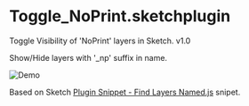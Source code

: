 # Toggle_NoPrint.sketchplugin
Toggle Visibility of 'NoPrint' layers in Sketch. v1.0

Show/Hide layers with '_np' suffix in name.

<img src="https://github.com/sudilkovsky/Toggle-NoPrint-Visibility-Sketch-Plugin/blob/master/Demo/how-it-works.gif" alt="Demo" />


Based on Sketch <a href="https://gist.github.com/abynim/e2df3ea4dc9ede209cc0">Plugin Snippet - Find Layers Named.js</a> snipet.



